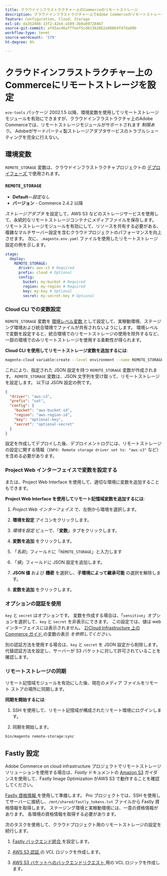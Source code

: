 ```yaml
---
title: クラウドインフラストラクチャー上のCommerceのリモートストレージ
description: クラウドインフラストラクチャー上でAdobe Commerceのリモートストレージを設定する方法については、ガイダンスを参照してください。
feature: Configuration, Cloud, Storage
exl-id: da352466-13f2-42e4-a589-3b0a89728467
source-git-commit: af45ac46afffeef5cd613628b2a98864fd7da69b
workflow-type: tm+mt
source-wordcount: '579'
ht-degree: 0%

---
```


# クラウドインフラストラクチャー上のCommerceにリモートストレージを設定

`ece-tools` パッケージ 2002.1.5 以降、環境変数を使用してリモートストレージモジュールを有効にできますが、クラウドインフラストラクチャ上のAdobe Commerceでは、リモートストレージモジュールがサポートされます _制限あり_。 Adobeがサードパーティ製ストレージアダプタサービスのトラブルシューティングを完全に行えない。

## 環境変数

`REMOTE_STORAGE` 変数は、クラウドインフラストラクチャプロジェクトの [ デプロイフェーズ ](https://experienceleague.adobe.com/docs/commerce-cloud-service/user-guide/develop/deploy/process.html?lang=ja) で使用されます。

### `REMOTE_STORAGE`

- **Default**—_設定なし_
- **バージョン** - Commerce 2.4.2 以降

_ストレージアダプタ_ を設定して、AWS S3 などのストレージサービスを使用して、永続的なリモートストレージコンテナにメディアファイルを保存します。 リモートストレージモジュールを有効にして、リソースを共有する必要がある、複雑なマルチサーバー設定を含むクラウドプロジェクトのパフォーマンスを向上させます。 次に、`.magento.env.yaml` ファイルを使用したリモートストレージ設定の例を示します。

```yaml
stage:
  deploy:
    REMOTE_STORAGE:
      driver: aws-s3 # Required
      prefix: cloud # Optional
      config:
        bucket: my-bucket # Required
        region: my-region # Required
        key: my-key # Optional
        secret: my-secret-key # Optional
```

### Cloud CLI での変数設定

`REMOTE_STORAGE` 変数を [ 環境レベル変数 ](https://experienceleague.adobe.com/docs/commerce-cloud-service/user-guide/configure/env/variable-levels.html?lang=ja) として設定して、実稼動環境、ステージング環境および統合環境でファイルが共有されないようにします。 環境レベルで変数を設定すると、統合環境でのリモートストレージの使用を除外するなど、一部の環境でのみリモートストレージを使用する柔軟性が得られます。

**Cloud CLI を使用してリモートストレージ変数を追加するには**:

```bash
magento-cloud variable:create --level environment --name REMOTE_STORAGE --json true --inheritable false --value '{"driver":"aws-s3","prefix":"uat","config":{"bucket":"aws-bucket-id","region":"eu-west-1","key":"optional-key","secret":"optional-secret"}}'
```

これにより、指定された JSON 設定を持つ `REMOTE_STORAGE` 変数が作成されます。 `REMOTE_STORAGE` 変数は、JSON 文字列を受け取って、リモートストレージを設定します。 以下は JSON 設定の例です。

```json
{
  "driver": "aws-s3",
  "prefix": "uat",
  "config": {
    "bucket": "aws-bucket-id",
    "region": "aws-region-id",
    "key": "optional-key",
    "secret": "optional-secret"
  }
}
```

設定を作成してデプロイした後、デプロイメントログには、リモートストレージの設定に関する情報（`INFO: Remote storage driver set to: "aws-s3"` など）を含める必要があります。

### Project Web インターフェイスで変数を設定する

または、Project Web Interface を使用して、適切な環境に変数を追加することもできます。

**Project Web Interface を使用してリモート記憶域変数を追加するには**:

1. _Project Web インターフェイス_ で、左側から環境を選択します。

1. **環境を設定** アイコンをクリックします。

1. _環境を設定_ ビューで、「**変数**」タブをクリックします。

1. **変数を追加** をクリックします。

1. 「_名前_」フィールドに「`REMOTE_STORAGE`」と入力します

1. 「_値_」フィールドに JSON 設定を追加します。

1. **JSON 値** および **機密** を選択し、**子環境によって継承可能** の選択を解除します。

1. **変数を追加** をクリックします。

### オプションの認証を使用

`key` と `secret` はオプションです。 変数を作成する場合は、「`sensitive`」オプションを選択して、`key` と `secret` を非表示にできます。 この設定では、値は web インターフェイスには表示されません。 [2&rbrace;Cloud Infrastructure 上のCommerce ガイド ](https://experienceleague.adobe.com/docs/commerce-cloud-service/user-guide/configure/env/variable-levels.html?lang=ja#visibility) の変数の表示 _を参照してください。_

別の認証方法を使用する場合は、`key` と `secret` を JSON 設定から削除します。 代替認証方法を設定し、サーバーが S3 バケットに対して許可されていることを確認します。

### リモートストレージの同期

リモート記憶域モジュールを有効にした後、現在のメディア ファイルをリモート ストアの場所に同期します。

**同期を開始するには**:

1. SSH を使用して、リモート記憶域が構成されたリモート環境にログインします。

1. 同期を開始します。

```bash
bin/magento remote-storage:sync 
```

## Fastly 設定

Adobe Commerce on cloud infrastructure プロジェクトでリモートストレージソリューションを使用する場合は、_Fastly_ ドキュメントの [Amazon S3](https://docs.fastly.com/en/guides/amazon-s3) ガイダンスを使用して、Fastly Image Optimization がAWS S3 で動作することを確認してください。

[Fastly 資格情報 ](https://experienceleague.adobe.com/docs/commerce-cloud-service/user-guide/cdn/setup-fastly/fastly-configuration.html?lang=ja#get-fastly-credentials) を使用して準備します。 Pro プロジェクトでは、SSH を使用してサーバーに接続し、`/mnt/shared/fastly_tokens.txt` ファイルから Fastly 資格情報を取得します。 ステージング環境と実稼動環境には、一意の資格情報があります。 各環境の資格情報を取得する必要があります。

次のタスクを使用して、クラウドプロジェクト用のリモートストレージの設定を続行します。

1. [Fastly バックエンド統合 ](https://github.com/fastly/fastly-magento2/blob/master/Documentation/Guides/Edge-Modules/EDGE-MODULE-OTHER-CMS-INTEGRATION.md) を設定します。

1. [AWS S3 認証 ](https://docs.fastly.com/en/guides/amazon-s3#using-an-amazon-s3-private-bucket) の VCL ロジックを作成します。

1. [AWS S3 バケットへのバックエンドリクエスト ](https://developer.fastly.com/reference/vcl/variables/backend-connection/req-backend/) 用の VCL ロジックを作成します。
